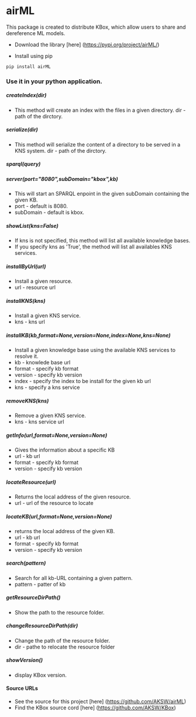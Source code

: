 # airML

This package is created to distribute KBox, which allow users to share and dereference ML models.

* Download the library [here] (https://pypi.org/project/airML/)

* Install using pip
```
pip install airML
```

### Use it in your python application.

##### createIndex(dir)
* This method will create an index with the files in a given directory.
dir - path of the dirctory.

##### serialize(dir)
* This method will serialize the content of a directory to be served in a KNS system.
dir - path of the dirctory.

##### sparql(query)

##### server(port="8080",subDomain="kbox",kb)
* This will start an SPARQL enpoint in the given subDomain containing the given KB.
* port - default is 8080.
* subDomain - default is kbox.

##### showList(kns=False)
* If kns is not specified, this method will list all available knowledge bases.
* If you specify kns as 'True', the method will list all availables KNS services.

##### installByUrl(url)
* Install a given resource.
* url - resource url

##### installKNS(kns)
* Install a given KNS service.
* kns - kns url

##### installKB(kb,format=None,version=None,index=None,kns=None)
* Install a given knowledge base using the available KNS services to resolve it.
* kb - knowlede base url
* format - specify kb format
* version - specify kb version
* index - specify the index to be install for the given kb url
* kns - specify a kns service

##### removeKNS(kns)
* Remove a given KNS service.
* kns - kns service url

##### getInfo(url,format=None,version=None)
* Gives the information about a specific KB
* url - kb url
* format - specify kb format
* version - specify kb version

##### locateResource(url)
* Returns the local address of the given resource.
* url - url of the resource to locate

##### locateKB(url,format=None,version=None)
* returns the local address of the given KB.
* url - kb url
* format - specify kb format
* version - specify kb version

##### search(pattern)
* Search for all kb-URL containing a given pattern.
* pattern - patter of kb

##### getResourceDirPath()
* Show the path to the resource folder.

##### changeResourceDirPath(dir)
* Change the path of the resource folder.
* dir - pathe to relocate the resource folder

##### showVersion()
* display KBox version.


#### Source URLs
* See the source for this project [here] (https://github.com/AKSW/airML)
* Find the KBox source cord [here] (https://github.com/AKSW/KBox)
